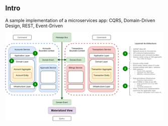 ## Intro

A sample implementation of a microservices app: CQRS, Domain-Driven Design, REST, Event-Driven

![Alt services_scheme](./Docs/DDD.png)
